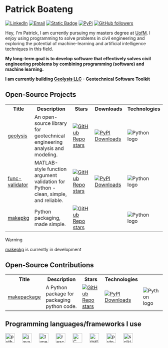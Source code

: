 [geolysis_github_url]: https://github.com/patrickboateng/geolysis
[geolysis_pypi_url]: https://pypi.org/project/geolysis
[geolysis_commits_url]: https://github.com/patrickboateng/geolysis/commits
[linkedin_url]: https://www.linkedin.com/in/patrickboateng/
[academic_cv_url]: https://drive.google.com/file/d/1wxIrrbj7z_JD2DBV2hWMwHUNQZv9EtXf/view?usp=sharing

# Patrick Boateng

[![LinkedIn](https://img.shields.io/badge/-Linkedin-blue?style=for-the-badge&logo=linkedin)][linkedin_url]
[![Email](https://img.shields.io/badge/-Email-red?style=for-the-badge&logo=gmail&logoColor=white)](mailto:boatengpato.pb@gmail.com)
[![Static Badge](https://img.shields.io/badge/PDF-CV-red?logo=adobe&style=for-the-badge)][academic_cv_url]
[![PyPi](https://img.shields.io/badge/PyPi-Pato546-blue?style=for-the-badge&logo=pypi)](https://pypi.org/user/Pato546/)
[![GitHub followers](https://img.shields.io/github/followers/patrickboateng?label=Followers&style=for-the-badge&logo=github)](https://github.com/patrickboateng)


Hey, I'm Patrick, I am currently pursuing my masters degree at
[UofM](https://www.memphis.edu). I enjoy using programming to solve problems in
civil engineering and exploring the potential of machine-learning and artificial
intelligence techniques in this field.

**My long-term goal is to develop software that effectively solves civil
engineering problems by combining programming (software) and machine learning.**

**I am currently building [Geolysis LLC](https://github.com/geolysis-dev) - 
Geotechnical Software Toolkit**

## Open-Source Projects

<table>
  <tr>
    <th>Title</th>
    <th>Description</th>
    <th>Stars</th>
    <th>Downloads</th>
    <th>Technologies</th>
  </tr>
  <tr>
    <td><a href="https://github.com/patrickboateng/geolysis">geolysis</a></td>
    <td>
    An open-source library for geotechnical engineering analysis and modeling.
    </td>
    <td>
    <a href ="https://github.com/patrickboateng/geolysis/stargazers">  
    <img alt="GitHub Repo stars" 
    src="https://img.shields.io/github/stars/patrickboateng/geolysis">
    </a>
    </td>
    <td>
    <a href="https://pepy.tech/projects/geolysis">
    <img src="https://static.pepy.tech/personalized-badge/geolysis?period=total&amp;units=INTERNATIONAL_SYSTEM&amp;left_color=BLACK&amp;right_color=BLUE&amp;left_text=downloads" alt="PyPI Downloads">
    </a>
    </td>
    <td>
    <img alt="Python logo" 
    src="https://img.shields.io/badge/Python-black?style=flat-square&logo=python">
    </img>
    </td>
  </tr>
  <tr>
    <td><a href="https://github.com/patrickboateng/func-validator/">func-validator</a></td>
    <td>MATLAB-style function argument validation for Python - clean, simple, and
    reliable.
    </td>
    <td>
    <a href ="https://github.com/patrickboateng/func-validator/stargazers">
    <img alt="GitHub Repo stars" 
    src="https://img.shields.io/github/stars/patrickboateng/func-validator">
    </a>
    </td>
    <td><a href="https://pepy.tech/projects/func-validator">
    <img src="https://static.pepy.tech/personalized-badge/func-validator?period=total&amp;units=INTERNATIONAL_SYSTEM&amp;left_color=BLACK&amp;right_color=BLUE&amp;left_text=downloads" alt="PyPI Downloads">
  </a>
  </td>
    <td>
    <img alt="Python logo" 
    src="https://img.shields.io/badge/Python-black?style=flat-square&logo=python">
    </img>
    </td>
  </tr>
  <tr>
    <td><a href="https://github.com/patrickboateng/makepkg/">makepkg</a></td>
    <td>
      Python packaging, made simple.
    </td>
    <td>
    <a href ="https://github.com/patrickboateng/makepkg/stargazers">
    <img alt="GitHub Repo stars" 
    src="https://img.shields.io/github/stars/patrickboateng/makepkg">
    </a>
    </td>
    <td></td>
    <td>
    <img alt="Python logo" 
    src="https://img.shields.io/badge/Python-black?style=flat-square&logo=python">
    </img>
    </td>
  </tr>
</table>

> [!WARNING] 
> [makepkg](https://github.com/patrickboateng/makepkg) is currently in 
> development



## Open-Source Contributions

<table>
  <tr>
    <th>Title</th>
    <th>Description</th>
    <th>Stars</th>
    <th>Technologies</th>
  </tr>

  <tr>
    <td><a href=https://github.com/nyggus/makepackage>makepackage</a></td>
    <td>
    A Python package for packaging python code.
    </td>
    <td>
    <a href ="https://github.com/nyggus/makepackage/stargazers">
    <img alt="GitHub Repo stars" 
    src="https://img.shields.io/github/stars/nyggus/makepackage">
    </a>
    </td>
    <td>
    <a href="https://pepy.tech/projects/makepackage">
    <img src="https://static.pepy.tech/personalized-badge/makepackage?period=total&amp;units=INTERNATIONAL_SYSTEM&amp;left_color=BLACK&amp;right_color=BLUE&amp;left_text=downloads" alt="PyPI Downloads">
  </a>
  </td>
    <td>
    <img alt="Python logo" 
    src="https://img.shields.io/badge/Python-black?style=flat-square&logo=python">
    </img>
    </td>
  </tr>
</table>

<!-- - [**geolysis**][geolysis_github_url]: An open-source software for geotechnical
  engineering analysis and modeling.

  [![PyPI](https://img.shields.io/pypi/v/geolysis?logo=pypi&style=flat)][geolysis_pypi_url]
  [![GitHub last commit](https://img.shields.io/github/last-commit/patrickboateng/geolysis?logo=github&style=flat)][geolysis_commits_url]
  [![PyPI - Downloads](https://img.shields.io/pypi/dm/geolysis?logo=pypi&style=flat)](https://pypistats.org/packages/geolysis)
  ![repo size](https://img.shields.io/github/repo-size/patrickboateng/geolysis?logo=github&style=flat)

- [**StructPro**](https://github.com/patrickboateng/StructPro/): An open-source
  structural analysis software. -->

## Programming languages/frameworks I use

<p align="left">
<img style="margin-right:20px;" alt="python" width=30 height=30
src="https://cdn.jsdelivr.net/gh/devicons/devicon/icons/python/python-original.svg"/>
<img style="margin-right:20px;" alt="javascript" width=30 height=30
src="https://cdn.jsdelivr.net/gh/devicons/devicon/icons/javascript/javascript-original.svg"/>
<img style="margin-right:20px;" alt="typescript" width=30 height=30
src="https://cdn.jsdelivr.net/gh/devicons/devicon/icons/typescript/typescript-original.svg"/>
<img style="margin-right:20px" alt="react" width=30 height=30 
src="https://cdn.jsdelivr.net/gh/devicons/devicon@latest/icons/react/react-original-wordmark.svg" />
<img style="margin-right:20px" alt="C" width=30 height=30
src="https://cdn.jsdelivr.net/gh/devicons/devicon/icons/c/c-original.svg"/>
<img style="margin-right:20px" alt="matlab" width=30 height=30
src="https://cdn.jsdelivr.net/gh/devicons/devicon@latest/icons/matlab/matlab-original.svg" />
<img style="margin-right:20px" alt="pytorch" width=30 height=30
src="https://cdn.jsdelivr.net/gh/devicons/devicon/icons/pytorch/pytorch-original.svg"/>
<img style="margin-right:20px" alt="scikit-learn" width=30 height=30
src="https://cdn.jsdelivr.net/gh/devicons/devicon@latest/icons/scikitlearn/scikitlearn-original.svg" />
</p>
